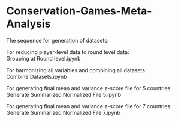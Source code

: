 # Conservation-Games-Meta-Analysis

The sequence for generation of datasets:

For reducing player-level data to round level data:\
Grouping at Round level.ipynb

For harmonizing all variables and combining all datasets:\
Combine Datasets.ipynb

For generating final mean and variance z-score file for 5 countries:\
Generate Summarized Normalized File 5.ipynb

For generating final mean and variance z-score file for 7 countries:\
Generate Summarized Normalized File 7.ipynb
